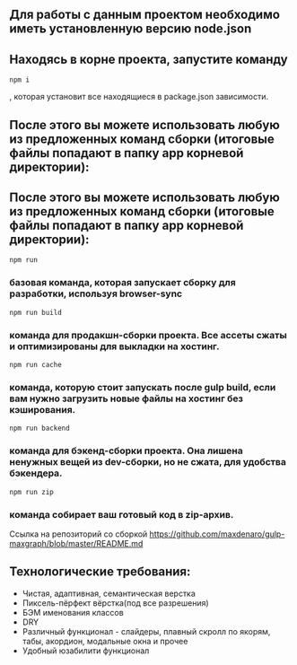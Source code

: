 ## Для работы с данным проектом необходимо иметь установленную версию node.json
## Находясь в корне проекта, запустите команду 
```
npm i
```
, которая установит все находящиеся в package.json зависимости.

## После этого вы можете использовать любую из предложенных команд сборки (итоговые файлы попадают в папку app корневой директории):

## После этого вы можете использовать любую из предложенных команд сборки (итоговые файлы попадают в папку app корневой директории):

```
npm run 
```
### базовая команда, которая запускает сборку для разработки, используя browser-sync

```
npm run build 
```
### команда для продакшн-сборки проекта. Все ассеты сжаты и оптимизированы для выкладки на хостинг.

```
npm run cache 
```
### команда, которую стоит запускать после gulp build, если вам нужно загрузить новые файлы на хостинг без кэширования.

```
npm run backend
``` 
### команда для бэкенд-сборки проекта. Она лишена ненужных вещей из dev-сборки, но не сжата, для удобства бэкендера.

```
npm run zip 
```
### команда собирает ваш готовый код в zip-архив.
Ссылка на репозиторий со сборкой  https://github.com/maxdenaro/gulp-maxgraph/blob/master/README.md

## Технологические требования:
- Чистая, адаптивная, семантическая верстка
- Пиксель-пёрфект вёрстка(под все разрешения)
- БЭМ именования классов
- DRY
- Различный функционал - слайдеры, плавный скролл по якорям, табы, акордион, модальные окна и прочее 
- Удобный юзабилити функционал


